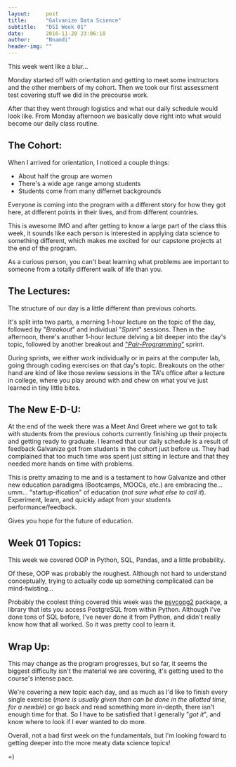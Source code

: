 ```yaml
---
layout:     post
title:      "Galvanize Data Science"
subtitle:   "DSI Week 01"
date:       2016-11-20 23:06:18
author:     "Nnamdi"
header-img: ""
---
```


This week went like a blur...

Monday started off with orientation and getting to meet some instructors and the other members of my cohort. Then we took our first assessment test covering stuff we did in the precourse work.

After that they went through logistics and what our daily schedule would look like. From Monday afternoon we basically dove right into what would become our daily class routine.

## The Cohort:
When I arrived for orientation, I noticed a couple things:

+ About half the group are women 
+ There's a wide age range among students 
+ Students come from many differnet backgrounds 

Everyone is coming into the program with a different story for how they got here, at different points in their lives, and from different countries.

This is awesome IMO and after getting to know a large part of the class this week, it sounds like each person is interested in applying data science to something different, which makes me excited for our capstone projects at the end of the program.

As a curious person, you can't beat learning what problems are important to someone from a totally different walk of life than you.

## The Lectures:
The structure of our day is a little different than previous cohorts.

It's split into two parts, a morning 1-hour lecture on the topic of the day, followed by "_Breakout_" and individual "_Sprint_" sessions. Then in the afternoon, there's another 1-hour lecture delving a bit deeper into the day's topic, followed by another breakout and ["_Pair-Programming_"](https://en.wikipedia.org/wiki/Pair_programming) sprint. 

During sprints, we either work individually or in pairs at the computer lab, going through coding exercises on that day's topic.
Breakouts on the other hand are kind of like those review sessions in the TA's office after a lecture in college, where you play around with and chew on what you've just learned in tiny little bites. 

## The New E-D-U:
At the end of the week there was a Meet And Greet where we got to talk with students from the previous cohorts currently finishing up their projects and getting ready to graduate. I learned that our daily schedule is a result of feedback Galvanize got from students in the cohort just before us. They had complained that too much time was spent just sitting in lecture and that they needed more hands on time with problems.

This is pretty amazing to me and is a testament to how Galvanize and other new education paradigms (Bootcamps, MOOCs, etc.) are embracing the... umm... "startup-ification" of education (_not sure what else to call it_). 
<br>Experiment, learn, and quickly adapt from your students performance/feedback.

Gives you hope for the future of education.

## Week 01 Topics:
This week we covered OOP in Python, SQL, Pandas, and a little probability. 

Of these, OOP was probably the roughest. Although not hard to understand conceptually, trying to actually code up something complicated can be mind-twisting...

Probably the coolest thing covered this week was the [psycopg2](http://initd.org/psycopg/) package, a library that lets you access PostgreSQL from within Python. Although I've done tons of SQL before, I've never done it from Python, and didn't really know how that all worked. So it was pretty cool to learn it.

## Wrap Up:
This may change as the program progresses, but so far, it seems the biggest difficulty isn't the material we are covering, it's getting used to the course's intense pace.
 
We're covering a new topic each day, and as much as I'd like to finish every single exercise (_more is usually given than can be done in the allotted time, for a newbie_) or go back and read something more in-depth, there isn't enough time for that. So I have to be satisfied that I generally "_got it_", and know where to look if I ever wanted to do more.

Overall, not a bad first week on the fundamentals, but I'm looking foward to getting deeper into the more meaty data science topics!

=)

